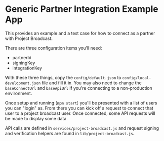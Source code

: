 # Generic Partner Integration Example App

This provides an example and a test case for how to connect as a partner with Project Broadcast.

There are three configuration items you'll need:

* partnerId
* signingKey
* integrationKey

With these three things, copy the `config/default.json` to `config/local-development.json` file and fill it in. You may also need to change the `baseConnectUrl` and `baseApiUrl` if you're connecting to a non-production environment.

Once setup and running (`npm start`) you'll be presented with a list of users you can "login" as. From there you can kick off a request to connect that user to a project broadcast user. Once connected, some API requests will be made to display some data.

API calls are defined in `services/project-broadcast.js` and request signing and verification helpers are found in `lib/project-broadcast.js`.

